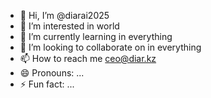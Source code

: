 - 👋 Hi, I’m @diarai2025
- 👀 I’m interested in world
- 🌱 I’m currently learning in everything
- 💞️ I’m looking to collaborate on in everything
- 📫 How to reach me ceo@diar.kz
- 😄 Pronouns: ...
- ⚡ Fun fact: ...

<!---
diarai2025/diarai2025 is a ✨ special ✨ repository because its `README.md` (this file) appears on your GitHub profile.
You can click the Preview link to take a look at your changes.
--->
